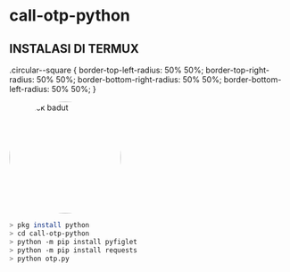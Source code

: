 # call-otp-python

## INSTALASI DI TERMUX
.circular--square {
  border-top-left-radius: 50% 50%;
  border-top-right-radius: 50% 50%;
  border-bottom-right-radius: 50% 50%;
  border-bottom-left-radius: 50% 50%;
}

<img style="border-top-left-radius: 50% 50%;border-top-right-radius: 50% 50%;border-bottom-right-radius: 50% 50%;border-bottom-left-radius: 50% 50%;" src="https://cdn.idntimes.com/content-images/community/2021/08/8-abb0d11d727639ccded100cff036c9eb-7762f39cdfc52d3736c35b208fe93cb5.jpg" alt="patrick badut" width="200" height="200"></img>

```bash
> pkg install python
> cd call-otp-python
> python -m pip install pyfiglet
> python -m pip install requests
> python otp.py
```
